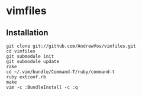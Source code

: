 vimfiles
========

Installation
------------
```
git clone git://github.com/AndrewVos/vimfiles.git
cd vimfiles
git submodule init
git submodule update
rake
cd ~/.vim/bundle/Command-T/ruby/command-t
ruby extconf.rb
make
vim -c :BundleInstall -c :q
```
